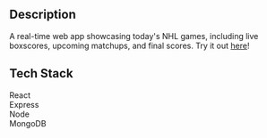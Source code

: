 ## Description
A real-time web app showcasing today's NHL games, including live boxscores, upcoming matchups, and final scores. Try it out [here](https://nhl-summarizer.vercel.app/)!

## Tech Stack
React  
Express  
Node  
MongoDB  
